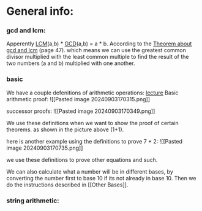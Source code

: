 # General info:

### gcd and lcm:
Apperently [LCM](Discrete/Oppgaver/Arithmetic/Least%20common%20multiple)(a,b) * [GCD](Discrete/Oppgaver/Arithmetic/Greatest%20common%20divisor)(a,b) = a * b. According to the [Theorem about gcd and lcm](https://uia.instructure.com/courses/16240/files/2639182?module_item_id=627022) (page 47).
which means we can use the greatest common divisor multiplied with the least common multiple to find the result of the two numbers (a and b) multiplied with one another.

### basic 
We have a couple defenitions of arithmetic operations: [lecture](https://uia.instructure.com/courses/16240/files/2629763?module_item_id=623801)
Basic arithmetic proof:
![[Pasted image 20240903170315.png]]

successor proofs:
![[Pasted image 20240903170349.png]]

We use these definitions when we want to show the proof of certain theorems.
as shown in the picture above (1+1).


here is another example using the definitions to prove 7 + 2:
![[Pasted image 20240903170735.png]]

we use these definitions to prove other equations and such.

We can also calculate what a number will be in different bases, by converting the number first to base 10 if its not already in base 10. Then we do the instructions described in [[Other Bases]].


### string arithmetic: